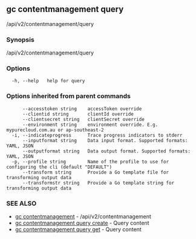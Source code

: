 ## gc contentmanagement query

/api/v2/contentmanagement/query

### Synopsis

/api/v2/contentmanagement/query

### Options

```
  -h, --help   help for query
```

### Options inherited from parent commands

```
      --accesstoken string    accessToken override
      --clientid string       clientId override
      --clientsecret string   clientSecret override
      --environment string    environment override. E.g. mypurecloud.com.au or ap-southeast-2
  -i, --indicateprogress      Trace progress indicators to stderr
      --inputformat string    Data input format. Supported formats: YAML, JSON
      --outputformat string   Data output format. Supported formats: YAML, JSON
  -p, --profile string        Name of the profile to use for configuring the cli (default "DEFAULT")
      --transform string      Provide a Go template file for transforming output data
      --transformstr string   Provide a Go template string for transforming output data
```

### SEE ALSO

* [gc contentmanagement](gc_contentmanagement.html)	 - /api/v2/contentmanagement
* [gc contentmanagement query create](gc_contentmanagement_query_create.html)	 - Query content
* [gc contentmanagement query get](gc_contentmanagement_query_get.html)	 - Query content


